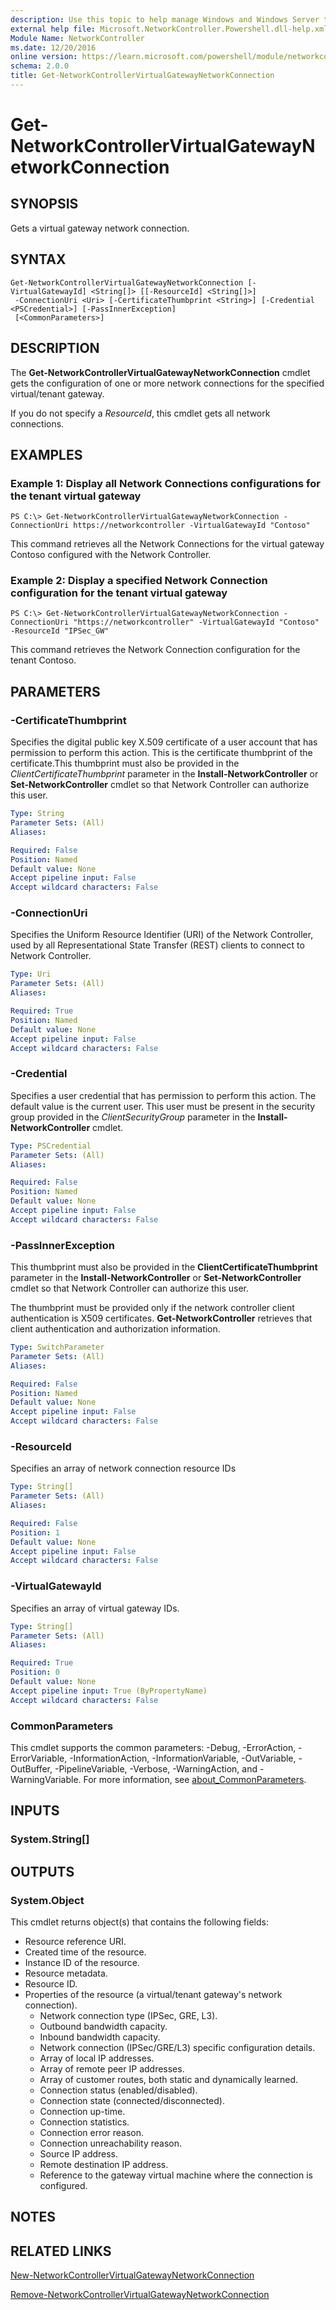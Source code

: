 ```yaml
---
description: Use this topic to help manage Windows and Windows Server technologies with Windows PowerShell.
external help file: Microsoft.NetworkController.Powershell.dll-help.xml
Module Name: NetworkController
ms.date: 12/20/2016
online version: https://learn.microsoft.com/powershell/module/networkcontroller/get-networkcontrollervirtualgatewaynetworkconnection?view=windowsserver2022-ps&wt.mc_id=ps-gethelp
schema: 2.0.0
title: Get-NetworkControllerVirtualGatewayNetworkConnection
---
```


# Get-NetworkControllerVirtualGatewayNetworkConnection

## SYNOPSIS
Gets a virtual gateway network connection.

## SYNTAX

```
Get-NetworkControllerVirtualGatewayNetworkConnection [-VirtualGatewayId] <String[]> [[-ResourceId] <String[]>]
 -ConnectionUri <Uri> [-CertificateThumbprint <String>] [-Credential <PSCredential>] [-PassInnerException]
 [<CommonParameters>]
```

## DESCRIPTION
The **Get-NetworkControllerVirtualGatewayNetworkConnection** cmdlet gets the configuration of one or more network connections for the specified virtual/tenant gateway.

If you do not specify a *ResourceId*, this cmdlet gets all network connections.

## EXAMPLES

### Example 1: Display all Network Connections configurations for the tenant virtual gateway
```
PS C:\> Get-NetworkControllerVirtualGatewayNetworkConnection -ConnectionUri https://networkcontroller -VirtualGatewayId "Contoso"
```

This command retrieves all the Network Connections for the virtual gateway Contoso configured with the Network Controller.

### Example 2: Display a specified Network Connection configuration for the tenant virtual gateway
```
PS C:\> Get-NetworkControllerVirtualGatewayNetworkConnection -ConnectionUri "https://networkcontroller" -VirtualGatewayId "Contoso" -ResourceId "IPSec_GW"
```

This command retrieves the Network Connection configuration for the tenant Contoso.

## PARAMETERS

### -CertificateThumbprint
Specifies the digital public key X.509 certificate of a user account that has permission to perform this action.
This is the certificate thumbprint of the certificate.This thumbprint must also be provided in the *ClientCertificateThumbprint* parameter in the **Install-NetworkController** or **Set-NetworkController** cmdlet so that Network Controller can authorize this user.

```yaml
Type: String
Parameter Sets: (All)
Aliases: 

Required: False
Position: Named
Default value: None
Accept pipeline input: False
Accept wildcard characters: False
```

### -ConnectionUri
Specifies the Uniform Resource Identifier (URI) of the Network Controller, used by all Representational State Transfer (REST) clients to connect to Network Controller.

```yaml
Type: Uri
Parameter Sets: (All)
Aliases: 

Required: True
Position: Named
Default value: None
Accept pipeline input: False
Accept wildcard characters: False
```

### -Credential
Specifies a user credential that has permission to perform this action.
The default value is the current user.
This user must be present in the security group provided in the *ClientSecurityGroup* parameter in the **Install-NetworkController** cmdlet.

```yaml
Type: PSCredential
Parameter Sets: (All)
Aliases: 

Required: False
Position: Named
Default value: None
Accept pipeline input: False
Accept wildcard characters: False
```

### -PassInnerException
This thumbprint must also be provided in the **ClientCertificateThumbprint** parameter in the **Install-NetworkController** or **Set-NetworkController** cmdlet so that Network Controller can authorize this user.

The thumbprint must be provided only if the network controller client authentication is X509 certificates.
**Get-NetworkController** retrieves that client authentication and authorization information.

```yaml
Type: SwitchParameter
Parameter Sets: (All)
Aliases: 

Required: False
Position: Named
Default value: None
Accept pipeline input: False
Accept wildcard characters: False
```

### -ResourceId
Specifies an array of network connection resource IDs

```yaml
Type: String[]
Parameter Sets: (All)
Aliases: 

Required: False
Position: 1
Default value: None
Accept pipeline input: False
Accept wildcard characters: False
```

### -VirtualGatewayId
Specifies an array of virtual gateway IDs.

```yaml
Type: String[]
Parameter Sets: (All)
Aliases: 

Required: True
Position: 0
Default value: None
Accept pipeline input: True (ByPropertyName)
Accept wildcard characters: False
```

### CommonParameters
This cmdlet supports the common parameters: -Debug, -ErrorAction, -ErrorVariable, -InformationAction, -InformationVariable, -OutVariable, -OutBuffer, -PipelineVariable, -Verbose, -WarningAction, and -WarningVariable. For more information, see [about_CommonParameters](https://go.microsoft.com/fwlink/?LinkID=113216).

## INPUTS

### System.String[]

## OUTPUTS

### System.Object

This cmdlet returns object(s) that contains the following fields: 

- Resource reference URI.
- Created time of the resource.
- Instance ID of the resource.
- Resource metadata.
- Resource ID.
- Properties of the resource (a virtual/tenant gateway's network connection). 
  - Network connection type (IPSec, GRE, L3).
  - Outbound bandwidth capacity. 
  - Inbound bandwidth capacity. 
  - Network connection (IPSec/GRE/L3) specific configuration details. 
  - Array of local IP addresses.
  - Array of remote peer IP addresses.
  - Array of customer routes, both static and dynamically learned. 
  - Connection status (enabled/disabled). 
  - Connection state (connected/disconnected). 
  - Connection up-time. 
  - Connection statistics.
  - Connection error reason.
  - Connection unreachability reason.
  - Source IP address. 
  - Remote destination IP address.
  - Reference to the gateway virtual machine where the connection is configured.

## NOTES

## RELATED LINKS

[New-NetworkControllerVirtualGatewayNetworkConnection](./New-NetworkControllerVirtualGatewayNetworkConnection.md)

[Remove-NetworkControllerVirtualGatewayNetworkConnection](./Remove-NetworkControllerVirtualGatewayNetworkConnection.md)

